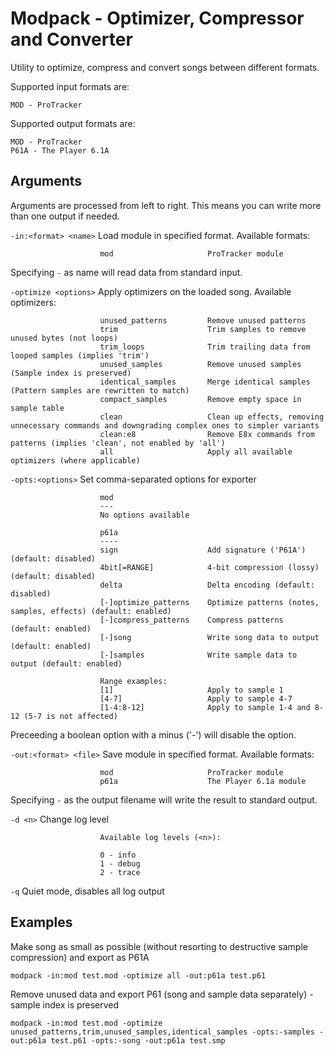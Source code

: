 Modpack - Optimizer, Compressor and Converter
==================================

Utility to optimize, compress and convert songs between different formats.

Supported input formats are:

    MOD - ProTracker

Supported output formats are:

    MOD - ProTracker
    P61A - The Player 6.1A

Arguments
---------

Arguments are processed from left to right. This means you can write more than one output if needed.

`-in:<format> <name>`   Load module in specified format. Available formats:

                        mod                     ProTracker module

Specifying `-` as name will read data from standard input.

`-optimize <options>`   Apply optimizers on the loaded song. Available optimizers:

                        unused_patterns         Remove unused patterns
                        trim                    Trim samples to remove unused bytes (not loops)
                        trim_loops              Trim trailing data from looped samples (implies 'trim')
                        unused_samples          Remove unused samples (Sample index is preserved)
                        identical_samples       Merge identical samples (Pattern samples are rewritten to match)
                        compact_samples         Remove empty space in sample table
                        clean                   Clean up effects, removing unnecessary commands and downgrading complex ones to simpler variants
                        clean:e8                Remove E8x commands from patterns (implies 'clean', not enabled by 'all')
                        all                     Apply all available optimizers (where applicable)

`-opts:<options>`       Set comma-separated options for exporter

                        mod
                        ---
                        No options available

                        p61a
                        ----
                        sign                    Add signature ('P61A') (default: disabled)
                        4bit[=RANGE]            4-bit compression (lossy) (default: disabled)
                        delta                   Delta encoding (default: disabled)
                        [-]optimize_patterns    Optimize patterns (notes, samples, effects) (default: enabled)
                        [-]compress_patterns    Compress patterns (default: enabled)
                        [-]song                 Write song data to output (default: enabled)
                        [-]samples              Write sample data to output (default: enabled)

                        Range examples:
                        [1]                     Apply to sample 1 
                        [4-7]                   Apply to sample 4-7
                        [1-4:8-12]              Apply to sample 1-4 and 8-12 (5-7 is not affected)

Preceeding a boolean option with a minus ('-') will disable the option.

`-out:<format> <file>`  Save module in specified format. Available formats:

                        mod                     ProTracker module
                        p61a                    The Player 6.1a module

Specifying `-` as the output filename will write the result to standard output.

`-d <n>`                Change log level

                        Available log levels (<n>):
                        
                        0 - info
                        1 - debug
                        2 - trace

`-q`                    Quiet mode, disables all log output

Examples
--------

Make song as small as possible (without resorting to destructive sample compression) and export as P61A
```
modpack -in:mod test.mod -optimize all -out:p61a test.p61
```

Remove unused data and export P61 (song and sample data separately) - sample index is preserved

```
modpack -in:mod test.mod -optimize unused_patterns,trim,unused_samples,identical_samples -opts:-samples -out:p61a test.p61 -opts:-song -out:p61a test.smp
```
